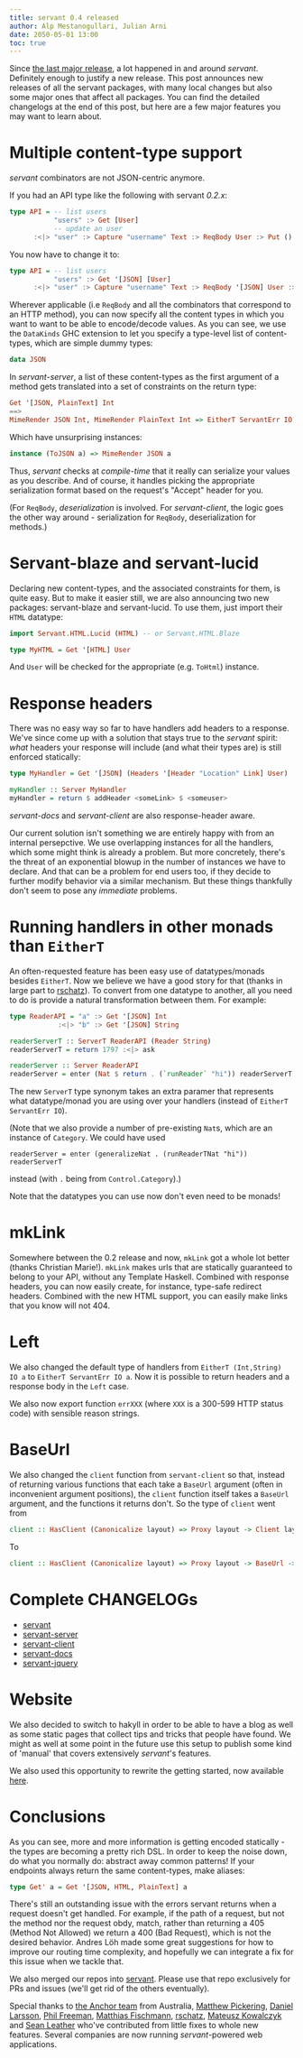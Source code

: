 ```yaml
---
title: servant 0.4 released
author: Alp Mestanogullari, Julian Arni
date: 2050-05-01 13:00
toc: true
---
```


Since [the last major release](http://alpmestan.com/posts/2014-12-09-rethinking-webservices-apis-haskell.html),
a lot happened in and around *servant*. Definitely enough to justify a new release.
This post announces new releases of all the servant packages, with many local
changes but also some major ones that affect all packages. You can find the
detailed changelogs at the end of this post, but here are a few major features
you may want to learn about.

# Multiple content-type support

*servant* combinators are not JSON-centric anymore.

If you had an API type like the following with servant *0.2.x*:

``` haskell
type API = -- list users
           "users" :> Get [User]
           -- update an user
      :<|> "user" :> Capture "username" Text :> ReqBody User :> Put ()
```

You now have to change it to:

``` haskell
type API = -- list users
           "users" :> Get '[JSON] [User]
      :<|> "user" :> Capture "username" Text :> ReqBody '[JSON] User :> Put '[JSON] ()
```

Wherever applicable (i.e `ReqBody` and all the combinators that correspond to
an HTTP method), you can now specify all the content types in which you
want to want to be able to encode/decode values. As you can see, we use the
`DataKinds` GHC extension to let you specify a type-level list of
content-types, which are simple dummy types:

``` haskell
data JSON
```

In *servant-server*, a list of these content-types as the first argument of a
method gets translated into a set of constraints on the return type:

``` haskell
Get '[JSON, PlainText] Int
==>
MimeRender JSON Int, MimeRender PlainText Int => EitherT ServantErr IO Int
```

Which have unsurprising instances:

``` haskell
instance (ToJSON a) => MimeRender JSON a
```

Thus, *servant* checks at _compile-time_ that it really can serialize your
values as you describe. And of course, it handles picking the appropriate
serialization format based on the request's "Accept" header for you.

(For `ReqBody`, _deserialization_ is involved. For *servant-client*, the logic
 goes the other way around - serialization for `ReqBody`, deserialization for
 methods.)

# Servant-blaze and servant-lucid

Declaring new content-types, and the associated constraints for them, is quite
easy. But to make it easier still, we are also announcing two new packages:
servant-blaze and servant-lucid. To use them, just import their `HTML`
datatype:

``` haskell
import Servant.HTML.Lucid (HTML) -- or Servant.HTML.Blaze

type MyHTML = Get '[HTML] User
```

And `User` will be checked for the appropriate (e.g. `ToHtml`) instance.

# Response headers

There was no easy way so far to have handlers add headers to a response. We've
since come up with a solution that stays true to the *servant* spirit: _what_
headers your response will include (and what their types are) is still enforced
statically:

``` haskell
type MyHandler = Get '[JSON] (Headers '[Header "Location" Link] User)

myHandler :: Server MyHandler
myHandler = return $ addHeader <someLink> $ <someuser>
```

*servant-docs* and *servant-client* are also response-header aware.

Our current solution isn't something we are entirely happy with from an
internal persepctive. We use overlapping instances for all the handlers, which
some might think is already a problem. But more concretely, there's the threat
of an exponential blowup in the number of instances we have to declare. And
that can be a problem for end users too, if they decide to further modify
behavior via a similar mechanism. But these things thankfully don't seem to
pose any *immediate* problems.

# Running handlers in other monads than `EitherT`

An often-requested feature has been easy use of datatypes/monads besides `EitherT`. Now
we believe we have a good story for that (thanks in large part to [rschatz](http://github.com/rschatz)). To
convert from one datatype to another, all you need to do is provide a natural
transformation between them. For example:

``` haskell
type ReaderAPI = "a" :> Get '[JSON] Int
            :<|> "b" :> Get '[JSON] String

readerServerT :: ServerT ReaderAPI (Reader String)
readerServerT = return 1797 :<|> ask

readerServer :: Server ReaderAPI
readerServer = enter (Nat $ return . (`runReader` "hi")) readerServerT
```

The new `ServerT` type synonym takes an extra paramer that represents what
datatype/monad you are using over your handlers (instead of `EitherT ServantErr IO`).

(Note that we also provide a number of pre-existing `Nat`s, which are an
 instance of `Category`. We could have used

```
readerServer = enter (generalizeNat . (runReaderTNat "hi")) readerServerT
```
instead (with `.` being from `Control.Category`).)

Note that the datatypes you can use now don't even need to be monads!

# mkLink

Somewhere between the 0.2 release and now, `mkLink` got a whole lot better
(thanks Christian Marie!). `mkLink` makes urls that are statically guaranteed
to belong to your API, without any Template Haskell. Combined with response
headers, you can now easily create, for instance, type-safe redirect headers.
Combined with the new HTML support, you can easily make links that you know
will not 404.

# Left

We also changed the default type of handlers from `EitherT (Int,String) IO a` to
`EitherT ServantErr IO a`. Now it is possible to return headers and a response
body in the `Left` case.

We also now export function `errXXX` (where `XXX` is a 300-599 HTTP status code)
with sensible reason strings.

# BaseUrl

We also changed the `client` function from `servant-client` so that, instead of
returning various functions that each take a `BaseUrl` argument (often in
inconvenient argument positions), the `client` function itself takes a
`BaseUrl` argument, and the functions it returns don't. So the type of `client`
went from

``` haskell
client :: HasClient (Canonicalize layout) => Proxy layout -> Client layout
```
To

``` haskell
client :: HasClient (Canonicalize layout) => Proxy layout -> BaseUrl -> Client layout
```


# Complete CHANGELOGs

- [servant](http://hackage.haskell.org/package/servant-0.4/changelog)
- [servant-server](http://hackage.haskell.org/package/servant-server-0.4/changelog)
- [servant-client](http://hackage.haskell.org/package/servant-client-0.4/changelog)
- [servant-docs](http://hackage.haskell.org/package/servant-docs-0.4/changelog)
- [servant-jquery](http://hackage.haskell.org/package/servant-jquery-0.4/changelog)

# Website

We also decided to switch to hakyll in order to be able to have a blog as well as some static pages that collect tips and tricks that people have found. We might as well at some point in the future use this setup to publish some kind of 'manual' that covers extensively *servant*'s features.

We also used this opportunity to rewrite the getting started, now available [here](/getting-started.html).

# Conclusions

As you can see, more and more information is getting encoded statically - the
types are becoming a pretty rich DSL. In order to keep the noise down, do what
you normally do: abstract away common patterns! If your endpoints always return
the same content-types, make aliases:

``` haskell
type Get' a = Get '[JSON, HTML, PlainText] a
```

There's still an outstanding issue with the errors servant returns when a
request doesn't get handled. For example, if the path of a request, but not the
method nor the request obdy, match, rather than returning a 405 (Method Not
Allowed) we return a 400 (Bad Request), which is not the desired behavior.
Andres Löh made some great suggestions for how to improve our routing time
complexity, and hopefully we can integrate a fix for this issue when we tackle
that.

We also merged our repos into [servant](https://github.com/haskell-servant/servant).
Please use that repo exclusively for PRs and issues (we'll get rid of the
others eventually).

Special thanks to [the Anchor team](https://github.com/anchor) from Australia, [Matthew Pickering](https://github.com/mpickering), [Daniel Larsson](https://github.com/dlarsson), [Phil Freeman](https://github.com/paf31), [Matthias Fischmann](https://github.com/fisx), [rschatz](https://github.com/rschatz), [Mateusz Kowalczyk](https://github.com/Fuuzetsu) and [Sean Leather](https://github.com/spl) who've contributed from little fixes to whole new features. Several companies are now running *servant*-powered web applications.
